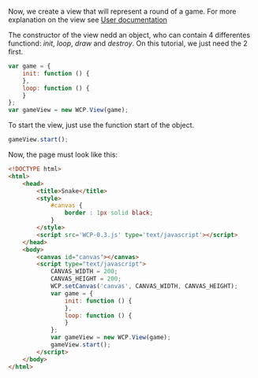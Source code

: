 Now, we create a view that will represent a round of a game.
For more explanation on the view see [User documentation](http://www.wecanplay.fr/doc/en/view.html)

The constructor of the view nedd an object, who can contain 4 differentes functiond: *init*, *loop*, *draw* and *destroy*.
On this tutorial, we just need the 2 first.

```JavaScript
var game = {
	init: function () {
	},
	loop: function () {
	}
};
var gameView = new WCP.View(game);
```

To start the view, just use the function start of the object.

```JavaScript
gameView.start();
```

Now, the page must look like this:

```Html
<!DOCTYPE html>
<html>
	<head>
		<title>Snake</title>
		<style>
			#canvas {
				border : 1px solid black;
			}
		</style>
		<script src='WCP-0.3.js' type='text/javascript'></script>
	</head>
	<body>
		<canvas id="canvas"></canvas>
		<script type="text/javascript">
			CANVAS_WIDTH = 200;
			CANVAS_HEIGHT = 200;
			WCP.setCanvas('canvas', CANVAS_WIDTH, CANVAS_HEIGHT);
			var game = {
				init: function () {
				},
				loop: function () {
				}
			};
			var gameView = new WCP.View(game);
			gameView.start();
		</script>
	</body>
</html>
```
